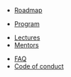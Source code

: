- [Roadmap](getting_started.md)
<!-- - [Overview](overview.md) -->
- [Program](pages/program.md)
<!-- - [Task](pages/task.md) -->
- [Lectures](pages/lectures.md)
- [Mentors](pages/mentors.md)
<!-- - [Contacts](pages/contacts.md) -->
- [FAQ](pages/faq.md)
- [Code of conduct](CODE_OF_CONDUCT.md)
